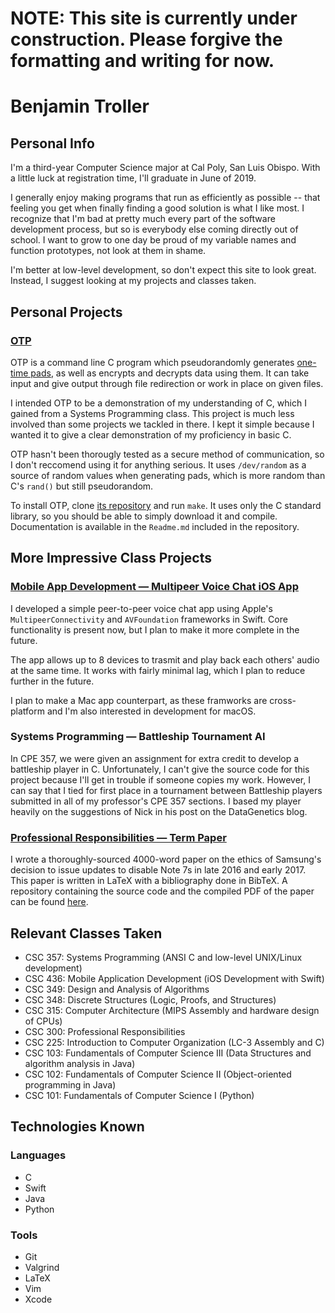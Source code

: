 # NOTE: This site is currently under construction. Please forgive the formatting and writing for now.

# Benjamin Troller

## Personal Info

I'm a third-year Computer Science major at Cal Poly, San Luis Obispo. With a little luck at registration time, I'll graduate in June of 2019.

I generally enjoy making programs that run as efficiently as possible -- that feeling you get when finally finding a good solution is what I like most. I recognize that I'm bad at pretty much every part of the software development process, but so is everybody else coming directly out of school. I want to grow to one day be proud of my variable names and function prototypes, not look at them in shame.

I'm better at low-level development, so don't expect this site to look great. Instead, I suggest looking at my projects and classes taken.

## Personal Projects

### [OTP](https://github.com/btroller/One-Time-Pad)

OTP is a command line C program which pseudorandomly generates [one-time pads](https://en.wikipedia.org/wiki/One-time_pad), as well as encrypts and decrypts data using them. It can take input and give output through file redirection or work in place on given files. 

I intended OTP to be a demonstration of my understanding of C, which I gained from a Systems Programming class. This project is much less involved than some projects we tackled in there. I kept it simple because I wanted it to give a clear demonstration of my proficiency in basic C.

OTP hasn't been thorougly tested as a secure method of communication, so I don't reccomend using it for anything serious. It uses `/dev/random` as a source of random values when generating pads, which is more random than C's `rand()` but still pseudorandom.

To install OTP, clone [its repository](https://github.com/btroller/One-Time-Pad) and run `make`. It uses only the C standard library, so you should be able to simply download it and compile. Documentation is available in the `Readme.md` included in the repository.

## More Impressive Class Projects

### [Mobile App Development — Multipeer Voice Chat iOS App](https://github.com/btroller/Multipeer-Voice-Chat)

I developed a simple peer-to-peer voice chat app using Apple's `MultipeerConnectivity` and `AVFoundation` frameworks in Swift. Core functionality is present now, but I plan to make it more complete in the future.

The app allows up to 8 devices to trasmit and play back each others' audio at the same time. It works with fairly minimal lag, which I plan to reduce further in the future.

I plan to make a Mac app counterpart, as these framworks are cross-platform and I'm also interested in development for macOS.

### Systems Programming — Battleship Tournament AI

In CPE 357, we were given an assignment for extra credit to develop a battleship player in C. Unfortunately, I can't give the source code for this project because I'll get in trouble if someone copies my work. However, I can say that I tied for first place in a tournament between Battleship players submitted in all of my professor's CPE 357 sections. I based my player heavily on the suggestions of Nick in his post on the DataGenetics blog.

### [Professional Responsibilities — Term Paper](https://github.com/btroller/CSC-300-Paper)

I wrote a thoroughly-sourced 4000-word paper on the ethics of Samsung's decision to issue updates to disable Note 7s in late 2016 and early 2017. This paper is written in LaTeX with a bibliography done in BibTeX. A repository containing the source code and the compiled PDF of the paper can be found [here](https://github.com/btroller/CSC-300-Paper).

## Relevant Classes Taken

* CSC 357: Systems Programming (ANSI C and low-level UNIX/Linux development)
* CSC 436: Mobile Application Development (iOS Development with Swift)
* CSC 349: Design and Analysis of Algorithms
* CSC 348: Discrete Structures (Logic, Proofs, and Structures)
* CSC 315: Computer Architecture (MIPS Assembly and hardware design of CPUs)
* CSC 300: Professional Responsibilities
* CSC 225: Introduction to Computer Organization (LC-3 Assembly and C)
* CSC 103: Fundamentals of Computer Science III (Data Structures and algorithm analysis in Java)
* CSC 102: Fundamentals of Computer Science II (Object-oriented programming in Java)
* CSC 101: Fundamentals of Computer Science I (Python)

## Technologies Known

### Languages

* C
* Swift
* Java
* Python

### Tools

* Git
* Valgrind
* LaTeX
* Vim
* Xcode
